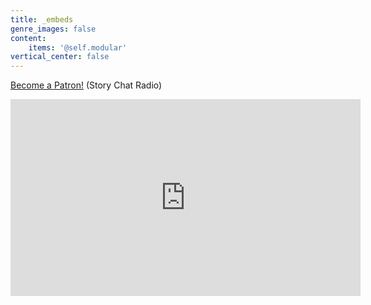 ```yaml
---
title: _embeds
genre_images: false
content:
    items: '@self.modular'
vertical_center: false
---
```


<a href="https://www.patreon.com/bePatron?u=55827226" data-patreon-widget-type="become-patron-button">Become a Patron!</a><script async src="https://c6.patreon.com/becomePatronButton.bundle.js"></script> (Story Chat Radio)

<iframe width="560" height="315" src="https://www.youtube-nocookie.com/embed/videoseries?list=PLGWlFQ8LHuxdA30sAX8gW7BufdogmyrXF" title="YouTube video player" frameborder="0" allow="accelerometer; autoplay; clipboard-write; encrypted-media; gyroscope; picture-in-picture" allowfullscreen></iframe>